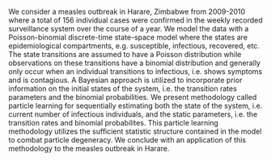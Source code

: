 We consider a measles outbreak in Harare, Zimbabwe from 2009-2010 where a total of 156 individual cases were confirmed in the weekly recorded surveillance system over the course of a year. We model the data with a Poisson-binomial discrete-time state-space model where the states are epidemiological compartments, e.g. susceptible, infectious, recovered, etc. The state transitions are assumed to have a Poisson distribution while observations on these transitions have a binomial distribution and generally only occur when an individual transitions to infectious, i.e. shows symptoms and is contagious. A Bayesian approach is utilized to incorporate prior information on the initial states of the system, i.e. the transition rates parameters and the binomial probabilities. We present methodology called particle learning for sequentially estimating both the state of the system, i.e. current number of infectious individuals, and the static parameters, i.e. the transition rates and binomial probabilites. This particle learning methodology utilizes the sufficient statistic structure contained in the model to combat particle degeneracy. We conclude with an application of this methodology to the measles outbreak in Harare.
